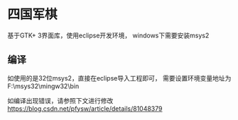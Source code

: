 # 四国军棋
基于GTK+ 3界面库，使用eclipse开发环境，
windows下需要安装msys2

## 编译
如使用的是32位msys2，直接在eclipse导入工程即可，
需要设置环境变量地址为F:\msys32\mingw32\bin

如编译出现错误，请参照下文进行修改
https://blog.csdn.net/pfysw/article/details/81048379
